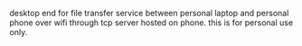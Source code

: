 desktop end for file transfer service between personal laptop and personal phone over wifi through tcp server hosted on phone. this is for personal use only.
